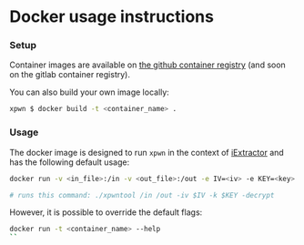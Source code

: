 # Docker usage instructions

### Setup

Container images are available on [the github container registry](https://github.com/orgs/malus-security/packages/container/package/xpwn) (and soon on the gitlab container registry).

You can also build your own image locally:

```sh
xpwn $ docker build -t <container_name> .
```

### Usage

The docker image is designed to run `xpwn` in the context of [iExtractor](https://github.com/malus-security/iextractor) and has the following default usage:

```sh
docker run -v <in_file>:/in -v <out_file>:/out -e IV=<iv> -e KEY=<key> -t <container_name>

# runs this command: ./xpwntool /in /out -iv $IV -k $KEY -decrypt
```

However, it is possible to override the default flags:

```sh
docker run -t <container_name> --help
``